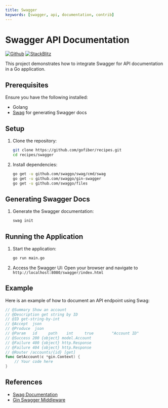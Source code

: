 ```yaml
---
title: Swagger
keywords: [swagger, api, documentation, contrib]
---
```


# Swagger API Documentation

[![Github](https://img.shields.io/static/v1?label=&message=Github&color=2ea44f&style=for-the-badge&logo=github)](https://github.com/gofiber/recipes/tree/master/swagger) [![StackBlitz](https://img.shields.io/static/v1?label=&message=StackBlitz&color=2ea44f&style=for-the-badge&logo=StackBlitz)](https://stackblitz.com/github/gofiber/recipes/tree/master/swagger)

This project demonstrates how to integrate Swagger for API documentation in a Go application.

## Prerequisites

Ensure you have the following installed:

- Golang
- [Swag](https://github.com/swaggo/swag) for generating Swagger docs

## Setup

1. Clone the repository:

    ```sh
    git clone https://github.com/gofiber/recipes.git
    cd recipes/swagger
    ```

2. Install dependencies:

    ```sh
    go get -u github.com/swaggo/swag/cmd/swag
    go get -u github.com/swaggo/gin-swagger
    go get -u github.com/swaggo/files
    ```

## Generating Swagger Docs

1. Generate the Swagger documentation:

    ```sh
    swag init
    ```

## Running the Application

1. Start the application:

    ```sh
    go run main.go
    ```

2. Access the Swagger UI:
    Open your browser and navigate to `http://localhost:8080/swagger/index.html`

## Example

Here is an example of how to document an API endpoint using Swag:

```go
// @Summary Show an account
// @Description get string by ID
// @ID get-string-by-int
// @Accept  json
// @Produce  json
// @Param   id     path    int     true        "Account ID"
// @Success 200 {object} model.Account
// @Failure 400 {object} http.Response
// @Failure 404 {object} http.Response
// @Router /accounts/{id} [get]
func GetAccount(c *gin.Context) {
    // Your code here
}
```

## References

- [Swag Documentation](https://github.com/swaggo/swag)
- [Gin Swagger Middleware](https://github.com/swaggo/gin-swagger)
